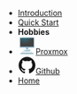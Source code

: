 - [Introduction](README.md)
- [Quick Start](quick-start.md)
- **Hobbies**
- [![desktop-computer](assets/img/desktop-computer.svg)Proxmox](https://github.com/karlcc/karlcc)
- [![Github](assets/img/github.svg)Github](https://github.com/karlcc)
- [Home](/)